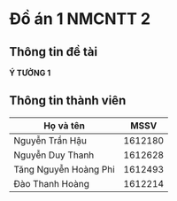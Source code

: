 # Đồ án 1 NMCNTT 2

## Thông tin đề tài
<B> Ý TƯỞNG 1 </B>

## Thông tin thành viên

Họ và tên | MSSV
------------ | -------------
Nguyễn Trần Hậu | 1612180
Nguyễn Duy Thanh | 1612628
Tăng Nguyễn Hoàng Phi | 1612493
Đào Thanh Hoàng | 1612214
